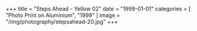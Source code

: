 +++
title = "Steps Ahead - Yellow 02"
date = "1999-01-01"
categories = [ "Photo Print on Aluminium", "1999" ]
image = "/img/photography/stepsahead-20.jpg"
+++

